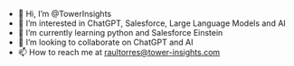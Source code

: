 - 👋 Hi, I’m @TowerInsights
- 👀 I’m interested in ChatGPT, Salesforce, Large Language Models and AI
- 🌱 I’m currently learning python and Salesforce Einstein
- 💞️ I’m looking to collaborate on ChatGPT and AI
- 📫 How to reach me at raultorres@tower-insights.com

<!---
TowerInsights/TowerInsights is a ✨ special ✨ repository because its `README.md` (this file) appears on your GitHub profile.
You can click the Preview link to take a look at your changes.
--->
